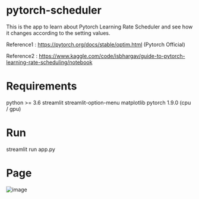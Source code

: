 # pytorch-scheduler
This is the app to learn about Pytorch Learning Rate Scheduler and see how it changes according to the setting values.

Reference1 : https://pytorch.org/docs/stable/optim.html (Pytorch Official)

Reference2 : https://www.kaggle.com/code/isbhargav/guide-to-pytorch-learning-rate-scheduling/notebook

# Requirements
python >= 3.6
streamlit
streamlit-option-menu
matplotlib
pytorch 1.9.0 (cpu / gpu)

# Run 
streamlit run app.py

# Page 
![image](https://user-images.githubusercontent.com/28584691/181040700-6ed5037f-565b-4703-a78b-064a13495186.png)
